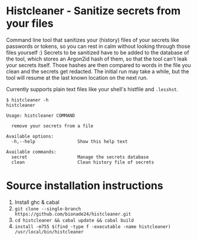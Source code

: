 Histcleaner - Sanitize secrets from your files
==

Command line tool that sanitizes your (history) files of your secrets like passwords or tokens, so you can rest in calm without looking through those files yourself :)
Secrets to be sanitized have to be added to the database of the tool, which stores an Argon2id hash of them,
so that the tool can't leak your secrets itself.
Those hashes are then compared to words in the file you clean and the secrets get redacted.
The initial run may take a while, but the tool will resume at the last known location on the next run.

Currently supports plain text files like your shell's histfile and `.lesshst`.

```
$ histcleaner -h
histcleaner

Usage: histcleaner COMMAND

  remove your secrets from a file

Available options:
  -h,--help                Show this help text

Available commands:
  secret                   Manage the secrets database
  clean                    Clean history file of secrets
```

Source installation instructions
=
1. Install ghc & cabal
2. `git clone --single-branch https://github.com/bionade24/histcleaner.git`
3. `cd histcleaner && cabal update && cabal build`
4. `install -m755 $(find -type f -executable -name histcleaner) /usr/local/bin/histcleaner`
